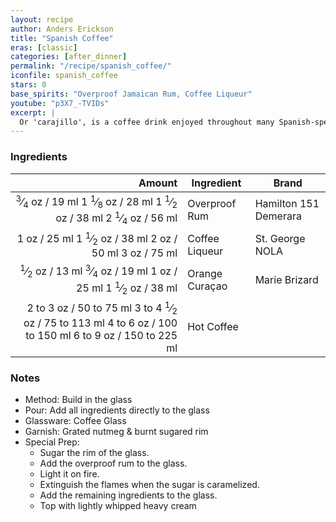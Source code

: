 ```yaml
---
layout: recipe
author: Anders Erickson
title: "Spanish Coffee"
eras: [classic]
categories: [after_dinner]
permalink: "/recipe/spanish_coffee/"
iconfile: spanish_coffee
stars: 0
base_spirits: "Overproof Jamaican Rum, Coffee Liqueur"
youtube: "p3X7_-TVIDs"
excerpt: |
  Or 'carajillo', is a coffee drink enjoyed throughout many Spanish-speaking countries. It's made with booze — usually rum, brandy or Licor 43.
---
```


### Ingredients

|    Amount | Ingredient     | Brand                 |
| --------: | -------------- | --------------------- |
|   <span class="onex active"> <sup>3</sup>&frasl;<sub>4</sub> oz  / 19 ml</span> <span class="onehalfx">1 <sup>1</sup>&frasl;<sub>8</sub> oz  / 28 ml</span> <span class="twox">1 <sup>1</sup>&frasl;<sub>2</sub> oz  / 38 ml</span> <span class="threex">2 <sup>1</sup>&frasl;<sub>4</sub> oz  / 56 ml</span>| Overproof Rum  | Hamilton 151 Demerara |
|      <span class="onex active">1 oz  / 25 ml</span> <span class="onehalfx">1 <sup>1</sup>&frasl;<sub>2</sub> oz  / 38 ml</span> <span class="twox">2 oz  / 50 ml</span> <span class="threex">3 oz  / 75 ml</span>| Coffee Liqueur | St. George NOLA       |
|    <span class="onex active"> <sup>1</sup>&frasl;<sub>2</sub> oz  / 13 ml</span> <span class="onehalfx"> <sup>3</sup>&frasl;<sub>4</sub> oz  / 19 ml</span> <span class="twox">1 oz  / 25 ml</span> <span class="threex">1 <sup>1</sup>&frasl;<sub>2</sub> oz  / 38 ml</span>| Orange Curaçao | Marie Brizard         |
| <span class="onex active">2 to 3 oz  / 50 to 75 ml</span> <span class="onehalfx">3 to 4 <sup>1</sup>&frasl;<sub>2</sub> oz  / 75 to 113 ml</span> <span class="twox">4 to 6 oz  / 100 to 150 ml</span> <span class="threex">6 to 9 oz  / 150 to 225 ml</span>| Hot Coffee     |                       |

### Notes

- Method: Build in the glass
- Pour: Add all ingredients directly to the glass
- Glassware: Coffee Glass
- Garnish: Grated nutmeg & burnt sugared rim
- Special Prep:
  - Sugar the rim of the glass.
  - Add the overproof rum to the glass.
  - Light it on fire.
  - Extinguish the flames when the sugar is caramelized.
  - Add the remaining ingredients to the glass.
  - Top with lightly whipped heavy cream

    
<script type="application/ld+json">
{
  "@context": "https://schema.org",
  "@type": "Recipe",
  "author": {
    "@type": "Person",
    "name": "{{ page.author }}"
    },
  "image": "{%- for page in page.categories limit: 1 %}{% assign cat = site.data.categories | where: "slug", page | first %}{{ site.url }}{{ site.baseurl}}/assets/images/category_{{cat.slug}}.svg{% endfor -%}",
  "description": "{{ page.excerpt | strip_html | replace: '"', "'" }}",
  "recipeIngredient": [
  "0.75 oz Overproof Rum ",
  " 1 oz Coffee Liqueur",
  " 0.5 oz Orange Curaçao",
  "2 to 3 oz Hot Coffee"
    ],
  "name": "{{ page.title }}",
  "recipeInstructions": [
    {
      "@type": "HowToStep",
      "text": "- Method: Build in the glass"
    },
    {
      "@type": "HowToStep",
      "text": "- Pour: Add all ingredients directly to the glass"
    },
    {
      "@type": "HowToStep",
      "text": "- Glassware: Coffee Glass"
    },
    {
      "@type": "HowToStep",
      "text": "- Garnish: Grated nutmeg & burnt sugared rim"
    },
    {
      "@type": "HowToStep",
      "text": "- Special Prep:"
    },
    {
      "@type": "HowToStep",
      "text": "  - Sugar the rim of the glass."
    },
    {
      "@type": "HowToStep",
      "text": "  - Add the overproof rum to the glass."
    },
    {
      "@type": "HowToStep",
      "text": "  - Light it on fire."
    },
    {
      "@type": "HowToStep",
      "text": "  - Extinguish the flames when the sugar is caramelized."
    },
    {
      "@type": "HowToStep",
      "text": "  - Add the remaining ingredients to the glass."
    },
    {
      "@type": "HowToStep",
      "text": "  - Top with lightly whipped heavy cream"
    }
    ],
  "recipeYield": "1 cocktail",
  "recipeCategory": "cocktail",
  {% if page.stars and site.data.ratings[page.iconfile].ratings -%}"aggregateRating": {
   "@type": "AggregateRating",
   "ratingValue": "{%- include stars_metadata.html %}",
   "bestRating": "5",
   "reviewCount": "2"},{%- endif %}
  "recipeCuisine": "global",
  "prepTime": "PT20M",
  "cookTime": "PT15S",
  "keywords": "{{ page.title }}, cocktail, {{ page.eras }}, {%- include category_metadata.html -%}, {%- include spirits_metadata.html -%}"
}
</script>

    